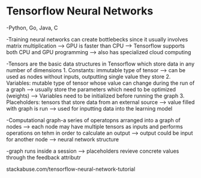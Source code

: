 # Tensorflow Neural Networks

-Python, Go, Java, C

-Training neural networks can create bottlebecks since it usually involves matrix multiplication --> GPU is faster than CPU --> Tensorflow supports both CPU and GPU programming --> also has specialized cloud computing

-Tensors are the basic data structures in Tensorflow which store data in any number of dimensions 
    1. Constants: immutable type of tensor --> can be used as nodes without inputs, outputting single value they store
    2. Variables: mutable type of tensor whose value can change during the run of a graph --> usually store the parameters            which need to be optimized (weights) --> Variables need to be initialized before running the graph
    3. Placeholders: tensors that store data from an external source --> value filled with graph is run --> used for inputting        data into the learning model
    
-Computational graph-a series of operatopns arranged into a graph of nodes --> each node may have multiple tensors as inputs and performs operations on tehm in order to calculate an output --> output could be input for another node --> neural network structure

-graph runs inside a session --> placeholders revieve concrete values through the feedback attributr

stackabuse.com/tensorflow-neural-network-tutorial
